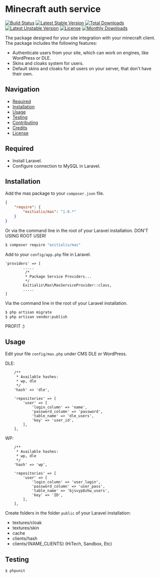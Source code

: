 Minecraft auth service
================

[![Build Status](https://travis-ci.org/Exitialis/Mas.svg?branch=master)](https://travis-ci.org/Exitialis/Mas)
[![Latest Stable Version](https://poser.pugx.org/exitialis/mas/v/stable)](https://packagist.org/packages/exitialis/mas)
[![Total Downloads](https://poser.pugx.org/exitialis/mas/downloads)](https://packagist.org/packages/exitialis/mas)
[![Latest Unstable Version](https://poser.pugx.org/exitialis/mas/v/unstable)](https://packagist.org/packages/exitialis/mas)
[![License](https://poser.pugx.org/exitialis/mas/license)](https://packagist.org/packages/exitialis/mas)
[![Monthly Downloads](https://poser.pugx.org/exitialis/mas/d/monthly)](https://packagist.org/packages/exitialis/mas)

The package designed for your site integration with your minecraft client. The package includes the following features:

- Authenticate users from your site, which can work on engines, like WordPress or DLE.
- Skins and cloaks system for users.
- Default skins and cloaks for all users on your server, that don't have their own.

Navigation
--------

- [Required](#required)
- [Installation](#installation)
- [Usage](#usage)
- [Testing](#testing)
- [Contributing](#contributing)
- [Credits](#credits)
- [License](#license)

Required
--------

- Install Laravel.
- Configure connection to MySQL in Laravel.

Installation
------------


Add the mas package to your `composer.json` file.

``` json
{
    "require": {
        "exitialis/mas": "1.0.*"
    }
}
```

Or via the command line in the root of your Laravel installation.
DON'T USING ROOT USER!

``` bash
$ composer require "exitialis/mas"
```

Add to your `config/app.php` file in Laravel. 

``` 
'providers' => [
        .....
         /*
         * Package Service Providers...
         */
		Exitialis\Mas\MasServiceProvider::class,
        .....
]
```

Via the command line in the root of your Laravel installation.

``` bash
$ php artisan migrate
$ php artisan vendor:publish
```

PROFIT :)

Usage
-----

Edit your file `config/mas.php` under CMS DLE or WordPress.

DLE:
```
    /**
     * Available hashes:
     * wp, dle
     */
    'hash' => 'dle', 

    'repositories' => [
        'user' => [
            'login_column' => 'name',
            'password_column' => 'password',
            'table_name' => 'dle_users',
            'key' => 'user_id',
        ],
    ],
```
WP:
```
    /**
     * Available hashes:
     * wp, dle
     */
    'hash' => 'wp',

    'repositories' => [
        'user' => [
            'login_column' => 'user_login',
            'password_column' => 'user_pass',
            'table_name' => 'bjsvyp8zhw_users',
            'key' => 'ID',
        ],
    ],
```
Create folders in the folder `public` of your Laravel installation:

- textures/cloak
- textures/skin
- cache
- clients/hash
- clients/{NAME_CLIENTS} (HiTech, Sandbox, Etc)

Testing
-------

``` bash
$ phpunit
```
